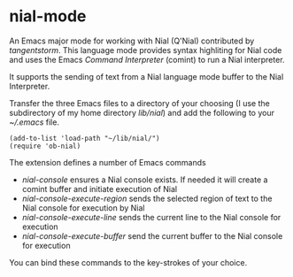 nial-mode
=========

An Emacs major mode for working with Nial (Q'Nial) contributed by *tangentstorm*. This language mode provides syntax highliting for
Nial code and uses the Emacs *Command Interpreter*
(comint) to run a Nial interpreter. 

It supports the sending of text from a Nial language mode buffer to the Nial Interpreter.

Transfer the three Emacs files to a directory of your choosing (I use the subdirectory of my home directory
*lib/nial*) and add the following to your *~/.emacs* file.

    (add-to-list 'load-path "~/lib/nial/")
    (require 'ob-nial)
    
The extension defines a number of Emacs commands

- *nial-console* ensures a Nial console exists. If needed it will create a comint buffer and initiate execution of Nial
- *nial-console-execute-region* sends the selected region of text to the Nial console for execution by Nial
- *nial-console-execute-line* sends the current line to the Nial console for execution
- *nial-console-execute-buffer* send the current buffer to the Nial console for execution

You can bind these commands to the key-strokes of your choice.


